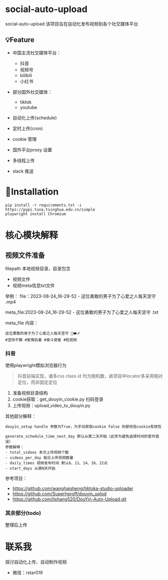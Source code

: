 # social-auto-upload
social-auto-upload 该项目旨在自动化发布视频到各个社交媒体平台

## 💡Feature
- 中国主流社交媒体平台：
  - 抖音
  - 视频号
  - bilibili
  - 小红书

- 部分国外社交媒体：
  - tiktok
  - youtube
- 自动化上传(schedule)
- 定时上传(cron)
- cookie 管理
- 国外平台proxy 设置
- 多线程上传
- slack 推送


# 💾Installation
```
pip install -r requirements.txt -i https://pypi.tuna.tsinghua.edu.cn/simple
playwright install Chromium
```

# 核心模块解释

## 视频文件准备
filepath 本地视频目录，目录包含
- 视频文件
- 视频meta信息txt文件

举例：
file：2023-08-24_16-29-52 - 这位勇敢的男子为了心爱之人每天坚守 .mp4

meta_file:2023-08-24_16-29-52 - 这位勇敢的男子为了心爱之人每天坚守 .txt

meta_file 内容：
```angular2html
这位勇敢的男子为了心爱之人每天坚守 🥺❤️‍🩹
#坚持不懈 #爱情执着 #奋斗使者 #短视频
```

### 抖音
使用playwright模拟浏览器行为
> 抖音前端实现，诸多css class id 均为随机数，故项目中locator多采用相对定位，而非固定定位
1. 准备视频目录结构
2. cookie获取：get_douyin_cookie.py 扫码登录
3. 上传视频：upload_video_to_douyin.py



其他部分解释：
```
douyin_setup handle 参数为True，为手动获取cookie False 则是校验cookie有效性

generate_schedule_time_next_day 默认从第二天开始（此举为避免选择时间的意外错误）
参数解释：
- total_videos 本次上传视频个数
- videos_per_day 每日上传视频数量
- daily_times 视频发布时间 默认6、11、14、16、22点
- start_days 从第N天开始
```


参考项目：
- https://github.com/wanghaisheng/tiktoka-studio-uploader
- https://github.com/Superheroff/douyin_uplod
- https://github.com/lishang520/DouYin-Auto-Upload.git


### 其余部分(todo)
整理后上传

# 联系我
探讨自动化上传、自动制作视频
- 微信：rstar019
